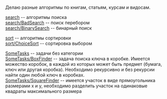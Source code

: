 Делаю разные алгоритмы по книгам, статьям, курсам и видосам.

[search](https://github.com/Envoy89/TrainingAlgorithms/tree/master/src/main/java/search) -- алгоритмы поиска  
[search/BadSearch](https://github.com/Envoy89/TrainingAlgorithms/blob/master/src/main/java/search/BadSearch.java) -- поиск перебором  
[search/BinarySearch](https://github.com/Envoy89/TrainingAlgorithms/blob/master/src/main/java/search/BinarySearch.java) -- бинарный поиск  

[sort](https://github.com/Envoy89/TrainingAlgorithms/tree/master/src/main/java/sort) -- алгоритмы сортировки  
[sort/ChoiceSort](https://github.com/Envoy89/TrainingAlgorithms/blob/master/src/main/java/sort/ChoiceSort.java) -- 
сортировка выбором  

[SomeTasks](https://github.com/Envoy89/TrainingAlgorithms/tree/master/src/main/java/SomeTasks/BoxFinder) --
задачи без категории  
[SomeTasks/BoxFinder](https://github.com/Envoy89/TrainingAlgorithms/blob/master/src/main/java/SomeTasks/BoxFinder/Finder.java)
 -- задача поиска ключа в коробке. Имеется можество коробок, в каждой из которых может быть предмет
 (бумага, ключ или другая коробка). Необходимо рекурсивно и без рекурсии найти один любой ключ в коробках.     
[SomeTasks/SquareFinder](https://github.com/Envoy89/TrainingAlgorithms/blob/master/src/main/java/SomeTasks/SquareFinder/SquareFinder.java)
-- имеется участок в виде прямоугольника размерами x и y, необходимо разделить участок на одинаковые квадраты максимального размера 